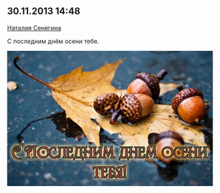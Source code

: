 ## 30.11.2013 14:48

[Наталия Сенягина](https://vk.com/id33862652)

С последним днём осени тебя.

![2013_11_30---14_48.jpg](img/2013_11_30---14_48.jpg)
